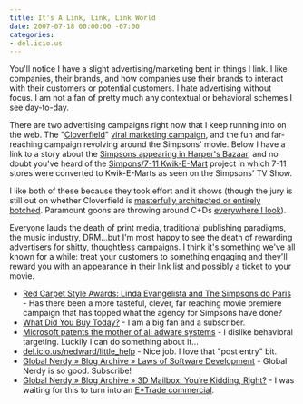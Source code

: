 ```yaml
---
title: It's A Link, Link, Link World
date: 2007-07-18 00:00:00 -07:00
categories:
- del.icio.us
---
```


<p>You'll notice I have a slight advertising/marketing bent in things I link. I like companies, their brands, and how companies use their brands to interact with their customers or potential customers. I hate advertising without focus. I am not a fan of pretty much any contextual or behavioral schemes I see day-to-day. </p>

<p>There are two advertising campaigns right now that I keep running into on the web. The  "<a href="http://en.wikipedia.org/wiki/Cloverfield">Cloverfield</a>" <a href="http://www.1-18-08.com/">viral marketing campaign</a>, and the fun and far-reaching campaign revolving around the Simpsons' movie. Below I have a link to a story about the <a href="http://redcarpetfashionawards.blogspot.com/2007/07/linda-evangelista-and-simpsons-do-paris.html">Simpsons appearing in Harper's Bazaar</a>, and no doubt you've heard of the <a href="http://www.flickr.com/photos/rdr07/sets/72157600590001691/">Simpons/7-11 Kwik-E-Mart</a> project in which 7-11 stores were converted to Kwik-E-Marts as seen on the Simpsons' TV Show.</p>

<p>I like both of these because they took effort and it shows (though the jury is still out on whether Cloverfield is <a href="http://www.montyfood.com/2007/07/1-18-08-aka-cloverfield-aka-slusho.html">masterfully architected or entirely botched</a>. Paramount goons are throwing around C+Ds <a href="http://www.montyfood.com/2007/07/1-18-08cloverfieldslusho-update.html">everywhere I look</a>). </p>

<p>Everyone lauds the death of print media, traditional publishing paradigms, the music industry, DRM...but I'm most happy to see the death of rewarding advertisers for shitty, thoughtless campaigns. I think it's something we've all known for a while: treat your customers to something engaging and they'll reward you with an appearance in their link list and possibly a ticket to your movie.</p>

<ul>
    <li><a href="http://redcarpetfashionawards.blogspot.com/2007/07/linda-evangelista-and-simpsons-do-paris.html">Red Carpet Style Awards: Linda Evangelista and The Simpsons do Paris</a> - Has there been a more tasteful, clever, far reaching movie premiere campaign that has topped what the agency for Simpsons have done?</li>
    <li><a href="http://obsessiveconsumption.typepad.com/">What Did You Buy Today?</a> - I am a big fan and a subscriber.</li>
    <li><a href="http://arstechnica.com/news.ars/post/20070717-microsoft-patents-the-mother-of-all-adware-systems.html">Microsoft patents the mother of all adware systems</a> - I dislike behavioral targeting. Luckily I can do something about it...</li>
    <li><a href="http://nedward.org/delicious.html">del.icio.us/nedward/little_help</a> - Nice job. I love that &quot;post entry&quot; bit.</li>
    <li><a href="http://globalnerdy.com/2007/07/18/laws-of-software-development/">Global Nerdy &raquo; Blog Archive &raquo; Laws of Software Development</a> - Global Nerdy is so good. Subscribe!</li>
    <li><a href="http://globalnerdy.com/2007/07/18/3d-mailbox/">Global Nerdy &raquo; Blog Archive &raquo; 3D Mailbox: You&rsquo;re Kidding, Right?</a> - I was waiting for this to turn into an <a href="http://www.youtube.com/watch?v=td4VEGiIQmk">E*Trade commercial</a>.</li>
</ul>
